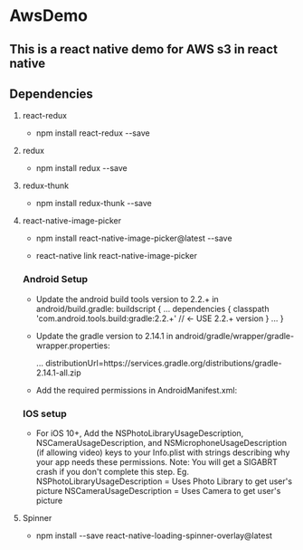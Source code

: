 # AwsDemo
## This is a react native demo for AWS s3 in react native

## Dependencies
1. react-redux
    * npm install react-redux --save

2. redux
    * npm install redux --save

3. redux-thunk
    * npm install redux-thunk --save

4. react-native-image-picker
    * npm install react-native-image-picker@latest --save

    * react-native link react-native-image-picker

    ### Android Setup
    * Update the android build tools version to 2.2.+ in android/build.gradle:
        buildscript {
            ...
            dependencies {
                classpath 'com.android.tools.build:gradle:2.2.+' // <- USE 2.2.+ version
            }
            ...
        }

    * Update the gradle version to 2.14.1 in android/gradle/wrapper/gradle-wrapper.properties:

        ...
        distributionUrl=https\://services.gradle.org/distributions/gradle-2.14.1-all.zip

    * Add the required permissions in AndroidManifest.xml:

        <uses-permission android:name="android.permission.CAMERA" />
        <uses-permission android:name="android.permission.WRITE_EXTERNAL_STORAGE"/>

    ### IOS setup
    * For iOS 10+, Add the NSPhotoLibraryUsageDescription, NSCameraUsageDescription, and NSMicrophoneUsageDescription (if allowing video) keys to your Info.plist with strings describing why your app needs these permissions. Note: You will get a SIGABRT crash if you don't complete this step.
     Eg.
      NSPhotoLibraryUsageDescription = Uses Photo Library to get user's picture
      NSCameraUsageDescription = Uses Camera to get user's picture

5. Spinner
    * npm install --save react-native-loading-spinner-overlay@latest
    
